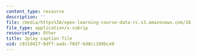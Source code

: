 ```yaml
---
content_type: resource
description: ''
file: /media/https%3A/open-learning-course-data-rc.s3.amazonaws.com/18-01sc-single-variable-calculus-fall-2010/c93104270dffaadcf8df6d8cc199bce9_lEOjMAmkI-U.srt
file_type: application/x-subrip
resourcetype: Other
title: 3play caption file
uid: c9310427-0dff-aadc-f8df-6d8cc199bce9
---
```

